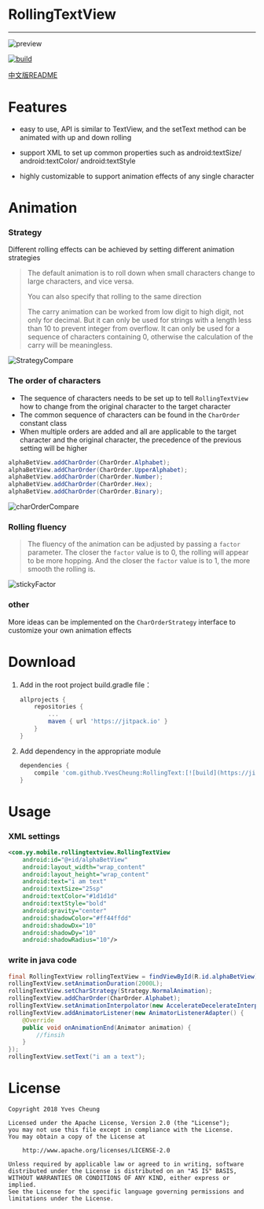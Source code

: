 # RollingTextView

---

![preview][1]

[![build](https://jitpack.io/v/YvesCheung/RollingText.svg)](https://jitpack.io/#YvesCheung/RollingText)

[中文版README](README_CN.md)

Features
========

- easy to use, API is similar to TextView, and the setText method can be animated with up and down rolling

- support XML to set up common properties such as android:textSize/ android:textColor/ android:textStyle

- highly customizable to support animation effects of any single character

Animation
========

### Strategy

Different rolling effects can be achieved by setting different animation strategies

> The default animation is to roll down when small characters change to large characters, and vice versa.
>
> You can also specify that rolling to the same direction
>
> The carry animation can be worked from low digit to high digit, not only for decimal. But it can only be used for strings with a length less than 10 to prevent integer from overflow. It can only be used for a sequence of characters containing 0, otherwise the calculation of the carry will be meaningless.

![StrategyCompare][2]

### The order of characters

- The sequence of characters needs to be set up to tell ``RollingTextView`` how to change from the original character to the target character
- The common sequence of characters can be found in the ``CharOrder`` constant class
- When multiple orders are added and all are applicable to the target character and the original character, the precedence of the previous setting will be higher

```java
alphaBetView.addCharOrder(CharOrder.Alphabet);
alphaBetView.addCharOrder(CharOrder.UpperAlphabet);
alphaBetView.addCharOrder(CharOrder.Number);
alphaBetView.addCharOrder(CharOrder.Hex);
alphaBetView.addCharOrder(CharOrder.Binary);
```

![charOrderCompare][3]

### Rolling fluency

> The fluency of the animation can be adjusted by passing a ``factor`` parameter. The closer the ``factor`` value is to 0, the rolling will appear to be more hopping. And the closer the ``factor`` value is to 1, the more smooth the rolling is.

![stickyFactor][4]

### other

More ideas can be implemented on the ``CharOrderStrategy`` interface to customize your own animation effects

Download
========

1. Add in the root project build.gradle file：

    ```groovy
    allprojects {
	 	repositories {
	 		...
			maven { url 'https://jitpack.io' }
	 	}
	}
	```
	
2. Add dependency in the appropriate module

    ```groovy
    dependencies {  
	    compile 'com.github.YvesCheung:RollingText:[![build](https://jitpack.io/v/YvesCheung/RollingText.svg)](https://jitpack.io/#YvesCheung/RollingText)'
	}
    ```

Usage
=========

### XML settings

```xml
<com.yy.mobile.rollingtextview.RollingTextView
    android:id="@+id/alphaBetView"
    android:layout_width="wrap_content"
    android:layout_height="wrap_content"
    android:text="i am text"
    android:textSize="25sp" 
    android:textColor="#1d1d1d"
    android:textStyle="bold"
    android:gravity="center"
    android:shadowColor="#ff44ffdd"
    android:shadowDx="10"
    android:shadowDy="10"
    android:shadowRadius="10"/>
```

### write in java code

```java
final RollingTextView rollingTextView = findViewById(R.id.alphaBetView);
rollingTextView.setAnimationDuration(2000L);
rollingTextView.setCharStrategy(Strategy.NormalAnimation);
rollingTextView.addCharOrder(CharOrder.Alphabet);
rollingTextView.setAnimationInterpolator(new AccelerateDecelerateInterpolator());
rollingTextView.addAnimatorListener(new AnimatorListenerAdapter() {
    @Override
    public void onAnimationEnd(Animator animation) {
        //finsih
    }
});
rollingTextView.setText("i am a text");
```

License
========

	Copyright 2018 Yves Cheung
	
   	Licensed under the Apache License, Version 2.0 (the "License");
   	you may not use this file except in compliance with the License.
   	You may obtain a copy of the License at

       	http://www.apache.org/licenses/LICENSE-2.0

   	Unless required by applicable law or agreed to in writing, software
   	distributed under the License is distributed on an "AS IS" BASIS,
   	WITHOUT WARRANTIES OR CONDITIONS OF ANY KIND, either express or implied.
   	See the License for the specific language governing permissions and
   	limitations under the License.


  [1]: https://raw.githubusercontent.com/YvesCheung/RollingText/master/ezgif.com-optimize.gif
  [2]: https://raw.githubusercontent.com/YvesCheung/RollingText/master/StrategyCompare.gif
  [3]: https://raw.githubusercontent.com/YvesCheung/RollingText/master/charOrderCompare.gif
  [4]: https://raw.githubusercontent.com/YvesCheung/RollingText/master/stickyFactor.gif
